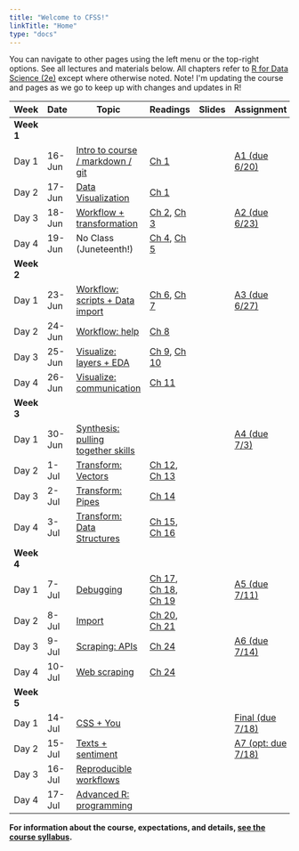 ```yaml
---
title: "Welcome to CFSS!"
linkTitle: "Home"
type: "docs"
---
```


You can navigate to other pages using the left menu or the top-right options. See all lectures and materials below. All chapters refer to [R for Data Science (2e)](https://r4ds.hadley.nz/) except where otherwise noted.  Note! I'm updating the course and pages as we go to keep up with changes and updates in R!

|    Week    | Date   | Topic   | Readings      | Slides | Assignment         |
|---------------|--------|------------------------------------|---------------|--------|--------------------|
| **Week 1**    |        |                                    |               |        |                    |
| Day 1         | 16-Jun | [Intro to course / markdown / git](schedule/11-intro/)   | [Ch 1](https://r4ds.hadley.nz/data-visualize.html)          |   [<i class="fa-solid fa-person-chalkboard"></i>](slides/intro)     | [A1 (due 6/20)](/assignments/edit-readme/)      |
| Day 2         | 17-Jun | [Data Visualization](schedule/12-grammar-of-graphics)                 | [Ch 1](https://r4ds.hadley.nz/data-visualize.html)   |    [<i class="fa-solid fa-person-chalkboard"></i>](slides/)      |                    |
| Day 3         | 18-Jun | [Workflow + transformation](schedule/13-data-transformation)          | [Ch 2](https://r4ds.hadley.nz/workflow-basics.html), [Ch 3](https://r4ds.hadley.nz/data-transform.html)        |     [<i class="fa-solid fa-person-chalkboard"></i>](slides/)      | [A2 (due 6/23)](/assignments/explore-data/)    |
| Day 4         | 19-Jun | No Class (Juneteenth!)            | [Ch 4](https://r4ds.hadley.nz/workflow-style.html), [Ch 5](https://r4ds.hadley.nz/data-tidy.html)       |     [<i class="fa-solid fa-person-chalkboard"></i>](slides/)      |                    |
| **Week 2**    |        |                                    |               |        |                    |
| Day 1         | 23-Jun | [Workflow: scripts + Data import](schedule/21-exploratory-data-analysis)     | [Ch 6](https://r4ds.hadley.nz/workflow-scripts.html), [Ch 7](https://r4ds.hadley.nz/data-import.html)       |   [<i class="fa-solid fa-person-chalkboard"></i>](slides/)        | [A3 (due 6/27)](/assignments/wrangle-data/)     |
| Day 2         | 24-Jun | [Workflow: help]()            | [Ch 8](https://r4ds.hadley.nz/workflow-help.html)          |    [<i class="fa-solid fa-person-chalkboard"></i>](slides/)       |                    |
| Day 3         | 25-Jun | [Visualize: layers + EDA](schedule/22-tidy-data)           | [Ch 9](https://r4ds.hadley.nz/layers.html), [Ch 10](https://r4ds.hadley.nz/EDA.html)      |    [<i class="fa-solid fa-person-chalkboard"></i>](slides/)       |                    |
| Day 4         | 26-Jun | [Visualize: communication](schedule/23-relational-data-factors)         | [Ch 11](https://r4ds.hadley.nz/communication.html)         |    [<i class="fa-solid fa-person-chalkboard"></i>](slides/)       |                    |
| **Week 3**    |        |                                    |               |        |                    |
| Day 1         | 30-Jun | [Synthesis: pulling together skills]()  |               |    [<i class="fa-solid fa-person-chalkboard"></i>](slides/)       |[ A4 (due 7/3)](/assignments/programming/)      |
| Day 2         | 1-Jul  | [Transform: Vectors](schedule/24-vectors-iteration)                           | [Ch 12](https://r4ds.hadley.nz/logicals.html), [Ch 13](https://r4ds.hadley.nz/numbers.html)     |     [<i class="fa-solid fa-person-chalkboard"></i>](slides/)      |                    |
| Day 3         | 2-Jul  | [Transform: Pipes](schedule/31-pipes-functions)                           | [Ch 14](https://r4ds.hadley.nz/strings.html)         |     [<i class="fa-solid fa-person-chalkboard"></i>](slides/)      |                    |
| Day 4         | 3-Jul  | [Transform: Data Structures](33-data-structures)                           | [Ch 15](https://r4ds.hadley.nz/regexps.html), [Ch 16](https://r4ds.hadley.nz/factors.html)     |    [<i class="fa-solid fa-person-chalkboard"></i>](slides/)       |                    |
| **Week   4**  |        |                                    |               |        |                    |
| Day 1         | 7-Jul  | [Debugging](schedule/32-debugging)                          | [Ch 17](https://r4ds.hadley.nz/datetimes.html), [Ch 18](https://r4ds.hadley.nz/missing-values.html), [Ch 19](https://r4ds.hadley.nz/joins.html) |     [<i class="fa-solid fa-person-chalkboard"></i>](slides/)      | [A5 (due 7/11)](/assignments/debugging-rmarkdown/)      |
| Day 2         | 8-Jul  | [Import](schedule/)                             | [Ch 20](https://r4ds.hadley.nz/spreadsheets.html), [Ch 21](https://r4ds.hadley.nz/databases.html)     |   [<i class="fa-solid fa-person-chalkboard"></i>](slides/)    |                    |
| Day 3         | 9-Jul  | [Scraping: APIs](schedule/43-application-program-interface)                               | [Ch 24](https://r4ds.hadley.nz/webscraping.html)         |    [<i class="fa-solid fa-person-chalkboard"></i>](slides/)     | [A6 (due 7/14)](/assignments/webdata/)      |
| Day 4         | 10-Jul | [Web scraping](schedule/44-web-scraping)                       | [Ch 24](https://r4ds.hadley.nz/webscraping.html)   |    [<i class="fa-solid fa-person-chalkboard"></i>](slides/)    |                    |
| **Week 5**    |        |                                    |               |        |                    |
| Day 1         | 14-Jul | [CSS + You]()               |               |   [<i class="fa-solid fa-person-chalkboard"></i>](slides/)     | [Final (due 7/18)](/assignments/reproducible-research/)  |
| Day 2         | 15-Jul | [Texts + sentiment](schedule/51-text-data)                 |               |    [<i class="fa-solid fa-person-chalkboard"></i>](slides/)     | [A7 (opt: due 7/18)](/assignments/text-analysis/) |
| Day 3         | 16-Jul | [Reproducible workflows](schedule/54-reproducible-workflow)             |               |    [<i class="fa-solid fa-person-chalkboard"></i>](slides/)     |                    |
| Day 4         | 17-Jul | [Advanced R: programming](schedule/)           |               |    [<i class="fa-solid fa-person-chalkboard"></i>](slides/)      |                    |



**For information about the course, expectations, and details, [see the course syllabus](/syllabus).**


